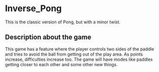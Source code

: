 # Inverse_Pong
This is the classic version of Pong, but with a minor twist.

## Description about the game
This game has a feature where the player controls two sides of the paddle and tries to avoid the ball from getting out of the play area.
As points increase, difficulties increase too. The game will have modes like paddles getting closer to each other and some other new things.
